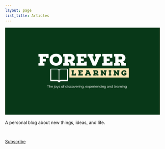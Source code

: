 ```yaml
---
layout: page
list_title: Articles
---
```


![Blog logo](assets/header.png)

A personal blog about new things, ideas, and life.

 ‪
  ‪
 ‪
‪

[Subscribe](http://tinyletter.com/foreverlearning)

<style>
  .footer {
    display: none;
  }
</style>